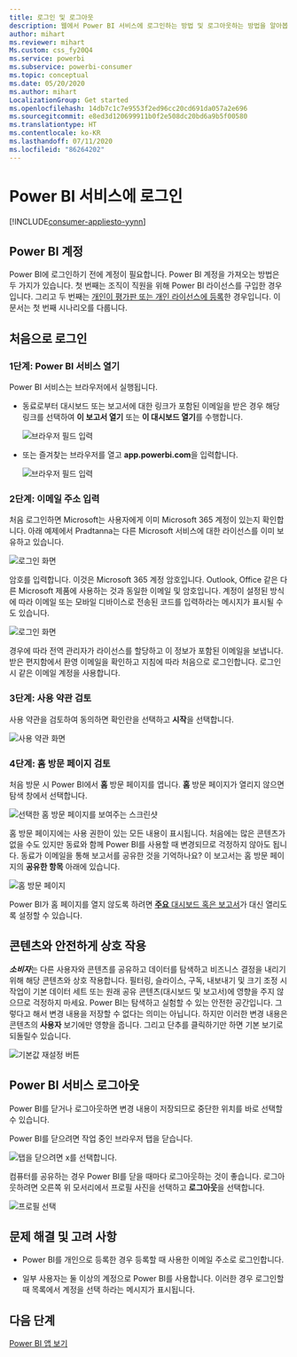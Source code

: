 ```yaml
---
title: 로그인 및 로그아웃
description: 웹에서 Power BI 서비스에 로그인하는 방법 및 로그아웃하는 방법을 알아봅니다.
author: mihart
ms.reviewer: mihart
Ms.custom: css_fy20Q4
ms.service: powerbi
ms.subservice: powerbi-consumer
ms.topic: conceptual
ms.date: 05/20/2020
ms.author: mihart
LocalizationGroup: Get started
ms.openlocfilehash: 14db7c1c7e9553f2ed96cc20cd691da057a2e696
ms.sourcegitcommit: e8ed3d120699911b0f2e508dc20bd6a9b5f00580
ms.translationtype: HT
ms.contentlocale: ko-KR
ms.lasthandoff: 07/11/2020
ms.locfileid: "86264202"
---
```

# <a name="sign-in-to-power-bi-service"></a>Power BI 서비스에 로그인

[!INCLUDE[consumer-appliesto-yynn](../includes/consumer-appliesto-yynn.md)]

## <a name="power-bi-accounts"></a>Power BI 계정
Power BI에 로그인하기 전에 계정이 필요합니다. Power BI 계정을 가져오는 방법은 두 가지가 있습니다. 첫 번째는 조직이 직원을 위해 Power BI 라이선스를 구입한 경우입니다. 그리고 두 번째는 [개인이 평가판 또는 개인 라이선스에 등록](../fundamentals/service-self-service-signup-for-power-bi.md)한 경우입니다. 이 문서는 첫 번째 시나리오를 다룹니다.

## <a name="sign-in-for-the-first-time"></a>처음으로 로그인

### <a name="step-1-open-the-power-bi-service"></a>1단계: Power BI 서비스 열기
Power BI 서비스는 브라우저에서 실행됩니다. 

- 동료로부터 대시보드 또는 보고서에 대한 링크가 포함된 이메일을 받은 경우 해당 링크를 선택하여 **이 보고서 열기** 또는 **이 대시보드 열기**를 수행합니다.

    ![브라우저 필드 입력](media/end-user-sign-in/power-bi-share.png)    

- 또는 즐겨찾는 브라우저를 열고 **app.powerbi.com**을 입력합니다.

    ![브라우저 필드 입력](media/end-user-sign-in/power-bi-sign-in.png)    


### <a name="step-2-type-your-email-address"></a>2단계: 이메일 주소 입력
처음 로그인하면 Microsoft는 사용자에게 이미 Microsoft 365 계정이 있는지 확인합니다. 아래 예제에서 Pradtanna는 다른 Microsoft 서비스에 대한 라이선스를 이미 보유하고 있습니다. 

![로그인 화면](media/end-user-sign-in/power-bi-already.png)

암호를 입력합니다. 이것은 Microsoft 365 계정 암호입니다. Outlook, Office 같은 다른 Microsoft 제품에 사용하는 것과 동일한 이메일 및 암호입니다.  계정이 설정된 방식에 따라 이메일 또는 모바일 디바이스로 전송된 코드를 입력하라는 메시지가 표시될 수도 있습니다.   

![로그인 화면](media/end-user-sign-in/power-bi-pass.png)

경우에 따라 전역 관리자가 라이선스를 할당하고 이 정보가 포함된 이메일을 보냅니다. 받은 편지함에서 환영 이메일을 확인하고 지침에 따라 처음으로 로그인합니다. 로그인 시 같은 이메일 계정을 사용합니다. 
 
### <a name="step-3-review-the-terms-and-conditions"></a>3단계: 사용 약관 검토
사용 약관을 검토하여 동의하면 확인란을 선택하고 **시작**을 선택합니다.

![사용 약관 화면](media/end-user-sign-in/power-bi-term.png)



### <a name="step-4-review-your-home-landing-page"></a>4단계: 홈 방문 페이지 검토
처음 방문 시 Power BI에서 **홈** 방문 페이지를 엽니다. **홈** 방문 페이지가 열리지 않으면 탐색 창에서 선택합니다. 

![선택한 홈 방문 페이지를 보여주는 스크린샷](media/end-user-sign-in/power-bi-home-selected.png)

홈 방문 페이지에는 사용 권한이 있는 모든 내용이 표시됩니다. 처음에는 많은 콘텐츠가 없을 수도 있지만 동료와 함께 Power BI를 사용할 때 변경되므로 걱정하지 않아도 됩니다. 동료가 이메일을 통해 보고서를 공유한 것을 기억하나요? 이 보고서는 홈 방문 페이지의 **공유한 항목** 아래에 있습니다.

![홈 방문 페이지](media/end-user-sign-in/power-bi-home.png)

Power BI가 홈 페이지를 열지 않도록 하려면 [**주요** 대시보드 혹은 보고서](end-user-featured.md)가 대신 열리도록 설정할 수 있습니다. 

## <a name="safely-interact-with-content"></a>콘텐츠와 안전하게 상호 작용
***소비자***는 다른 사용자와 콘텐츠를 공유하고 데이터를 탐색하고 비즈니스 결정을 내리기 위해 해당 콘텐츠와 상호 작용합니다.  필터링, 슬라이스, 구독, 내보내기 및 크기 조정 시 작업이 기본 데이터 세트 또는 원래 공유 콘텐츠(대시보드 및 보고서)에 영향을 주지 않으므로 걱정하지 마세요. Power BI는 탐색하고 실험할 수 있는 안전한 공간입니다. 그렇다고 해서 변경 내용을 저장할 수 없다는 의미는 아닙니다. 하지만 이러한 변경 내용은 콘텐츠의 **사용자** 보기에만 영향을 줍니다. 그리고 단추를 클릭하기만 하면 기본 보기로 되돌릴수 있습니다.

![기본값 재설정 버튼](media/end-user-sign-in/power-bi-reset.png)

## <a name="sign-out-of-the-power-bi-service"></a>Power BI 서비스 로그아웃
Power BI를 닫거나 로그아웃하면 변경 내용이 저장되므로 중단한 위치를 바로 선택할 수 있습니다.

Power BI를 닫으려면 작업 중인 브라우저 탭을 닫습니다. 

![탭을 닫으려면 x를 선택합니다.](media/end-user-sign-in/power-bi-close.png) 

컴퓨터를 공유하는 경우 Power BI를 닫을 때마다 로그아웃하는 것이 좋습니다.  로그아웃하려면 오른쪽 위 모서리에서 프로필 사진을 선택하고 **로그아웃**을 선택합니다.  

![프로필 선택](media/end-user-sign-in/power-bi-sign-out.png) 

## <a name="troubleshooting-and-considerations"></a>문제 해결 및 고려 사항
- Power BI를 개인으로 등록한 경우 등록할 때 사용한 이메일 주소로 로그인합니다.

- 일부 사용자는 둘 이상의 계정으로 Power BI를 사용합니다. 이러한 경우 로그인할 때 목록에서 계정을 선택 하라는 메시지가 표시됩니다. 

## <a name="next-steps"></a>다음 단계
[Power BI 앱 보기](end-user-app-view.md)
